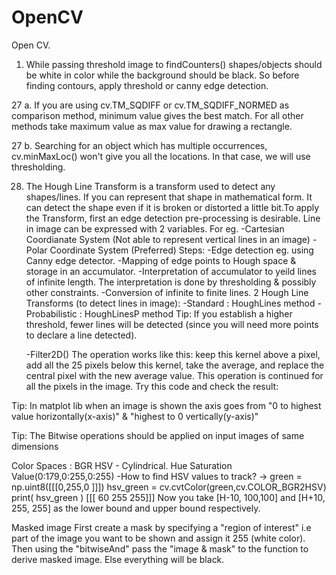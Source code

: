 # OpenCV
Open CV.

1. While passing threshold image to findCounters() shapes/objects should be white in color while the background should be black. So before    finding contours, apply threshold or canny edge detection.

27 a. If you are using cv.TM_SQDIFF or cv.TM_SQDIFF_NORMED as comparison method, minimum value gives the best match. For all other methods       take maximum value as max value for drawing a rectangle.

27 b. Searching for an object which has multiple occurrences, cv.minMaxLoc() won't give you all the locations. In that case, we       will       use thresholding.

28. The Hough Line Transform is a transform used to detect any shapes/lines. If you can represent that shape in mathematical form. It can     detect the shape even if it is broken or distorted a little bit.To apply the Transform, first an edge detection pre-processing             is desirable.
    Line in image can be expressed with 2 variables. For eg.
    -Cartesian Coordianate System (Not able to represent vertical lines in an image) 
    -Polar Coordinate System (Preferred)
    Steps:
    -Edge detection eg. using Canny edge detector.
    -Mapping of edge points to Hough space & storage in an accumulator.
    -Interpretation of accumulator to yeild lines of infinite length. The interpretation is done by thresholding & possibly other              constraints.
    -Conversion of infinite to finite lines.
    2 Hough Line Transforms (to detect lines in image):
    -Standard : HoughLines method
    -Probabilistic : HoughLinesP method
    Tip: If you establish a higher threshold, fewer lines will be detected (since you will need more points to declare a line detected).
    
    -Filter2D()
        The operation works like this: keep this kernel above a pixel, add all the 25 pixels below this kernel, take the average, and           replace the central pixel with the new average value. This operation is continued for all the pixels in the image. Try this code         and check the result:

Tip: In matplot lib when an image is shown the axis goes from "0 to highest value horizontally(x-axis)" & "highest to 0 vertically(y-axis)"

Tip: The Bitwise operations should be applied on input images of same dimensions

Color Spaces : 
BGR
HSV - Cylindrical. Hue Saturation Value(0:179,0:255,0:255) 
-How to find HSV values to track?
->  green = np.uint8([[[0,255,0 ]]])
    hsv_green = cv.cvtColor(green,cv.COLOR_BGR2HSV)
    print( hsv_green )
    [[[ 60 255 255]]]
    Now you take [H-10, 100,100] and [H+10, 255, 255] as the lower bound and upper bound respectively.
   
Masked image
First create a mask by specifying a "region of interest" i.e part of the image you want to be shown and assign it 255 (white color).
Then using the "bitwiseAnd" pass the "image & mask" to the function to derive masked image. Else everything will be black.
